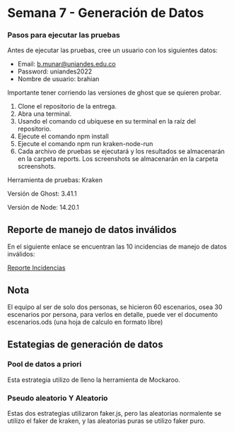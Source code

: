 # Semana 7 - Generación de Datos

### Pasos para ejecutar las pruebas

Antes de ejecutar las pruebas, cree un usuario con los siguientes datos:

* Email: b.munar@uniandes.edu.co
* Password: uniandes2022
* Nombre de usuario: brahian

Importante tener corriendo las versiones de ghost que se quieren probar.

1. Clone el repositorio de la entrega.
1. Abra una terminal.
1. Usando el comando cd ubíquese en su terminal en la raíz del repositorio.
1. Ejecute el comando npm install
1. Ejecute el comando npm run kraken-node-run
1. Cada archivo de pruebas se ejecutará y los resultados se almacenarán en la carpeta reports. Los screenshots se almacenarán en la carpeta screenshots.

Herramienta de pruebas: Kraken

Versión de Ghost: 3.41.1

Versión de Node: 14.20.1

## Reporte de manejo de datos inválidos

En el siguiente enlace se encuentran las 10 incidencias de manejo de datos inválidos:

[Reporte Incidencias](https://github.com/catorrese/pruebas_automatizadas_grupo14/issues)

## Nota
El equipo al ser de solo dos personas, se hicieron 60 escenarios, osea 30 escenarios por persona, para verlos en detalle, puede ver el documento escenarios.ods (una hoja de calculo en formato libre)

## Estategias de generación de datos

### Pool de datos a priori
Esta estrategia utilizo de lleno la herramienta de Mockaroo.

### Pseudo aleatorio Y Aleatorio
Estas dos estrategias utilizaron faker.js, pero las aleatorias normalente se utilizo el faker de kraken, y las aleatorias puras se utilizo faker puro.

